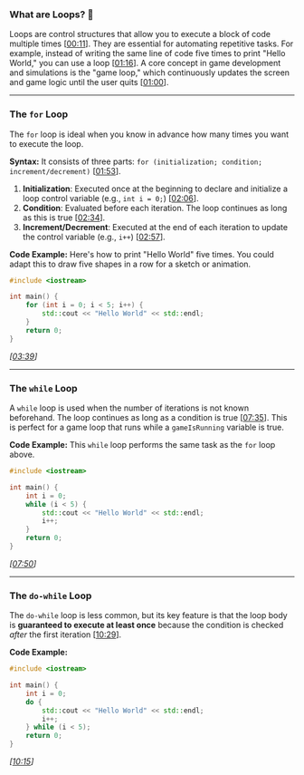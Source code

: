 ### **What are Loops?** 🔄

Loops are control structures that allow you to execute a block of code multiple times \[[00:11](http://www.youtube.com/watch?v=_1AwR-un4Hk&t=11)\]. They are essential for automating repetitive tasks. For example, instead of writing the same line of code five times to print "Hello World," you can use a loop \[[01:16](http://www.youtube.com/watch?v=_1AwR-un4Hk&t=76)\]. A core concept in game development and simulations is the "game loop," which continuously updates the screen and game logic until the user quits \[[01:00](http://www.youtube.com/watch?v=_1AwR-un4Hk&t=60)\].

-----

### **The `for` Loop**

The `for` loop is ideal when you know in advance how many times you want to execute the loop.

**Syntax:**
It consists of three parts: `for (initialization; condition; increment/decrement)` \[[01:53](http://www.youtube.com/watch?v=_1AwR-un4Hk&t=113)\].

1.  **Initialization**: Executed once at the beginning to declare and initialize a loop control variable (e.g., `int i = 0;`) \[[02:06](http://www.youtube.com/watch?v=_1AwR-un4Hk&t=126)\].
2.  **Condition**: Evaluated before each iteration. The loop continues as long as this is true \[[02:34](http://www.youtube.com/watch?v=_1AwR-un4Hk&t=154)\].
3.  **Increment/Decrement**: Executed at the end of each iteration to update the control variable (e.g., `i++`) \[[02:57](http://www.youtube.com/watch?v=_1AwR-un4Hk&t=177)\].

**Code Example:**
Here's how to print "Hello World" five times. You could adapt this to draw five shapes in a row for a sketch or animation.

```cpp
#include <iostream>

int main() {
    for (int i = 0; i < 5; i++) {
        std::cout << "Hello World" << std::endl;
    }
    return 0;
}
```

*\[[03:39](http://www.youtube.com/watch?v=_1AwR-un4Hk&t=219)\]*

-----

### **The `while` Loop**

A `while` loop is used when the number of iterations is not known beforehand. The loop continues as long as a condition is true \[[07:35](http://www.youtube.com/watch?v=_1AwR-un4Hk&t=455)\]. This is perfect for a game loop that runs while a `gameIsRunning` variable is true.

**Code Example:**
This `while` loop performs the same task as the `for` loop above.

```cpp
#include <iostream>

int main() {
    int i = 0;
    while (i < 5) {
        std::cout << "Hello World" << std::endl;
        i++;
    }
    return 0;
}
```

*\[[07:50](http://www.youtube.com/watch?v=_1AwR-un4Hk&t=470)\]*

-----

### **The `do-while` Loop**

The `do-while` loop is less common, but its key feature is that the loop body is **guaranteed to execute at least once** because the condition is checked *after* the first iteration \[[10:29](http://www.youtube.com/watch?v=_1AwR-un4Hk&t=629)\].

**Code Example:**

```cpp
#include <iostream>

int main() {
    int i = 0;
    do {
        std::cout << "Hello World" << std::endl;
        i++;
    } while (i < 5);
    return 0;
}
```

*\[[10:15](http://www.youtube.com/watch?v=_1AwR-un4Hk&t=615)\]*
